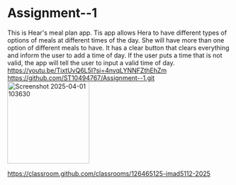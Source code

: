 # Assignment--1
This is Hear's meal plan app. Tis app allows Hera to have different types of options of meals at different times of the day. She will have more than one option of different meals to have. It has a clear button that clears everything and inform the user to add a time of day. If the user puts a time that is not valid, the app will tell the user to input a valid time of day.
https://youtu.be/TixtUvQ6L5I?si=4nvqLYNNFZthEhZm
https://github.com/ST10494767/Assignment--1.git
<img width="185" alt="Screenshot 2025-04-01 103630" src="https://github.com/user-attachments/assets/848465c9-f481-45a5-a301-1dc6f1d432f2" />

https://classroom.github.com/classrooms/126465125-imad5112-2025
